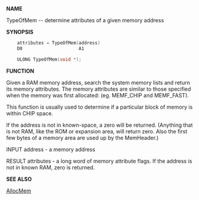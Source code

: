 
**NAME**

TypeOfMem -- determine attributes of a given memory address

**SYNOPSIS**

```c
    attributes = TypeOfMem(address)
    D0                     A1

    ULONG TypeOfMem(void *);

```
**FUNCTION**

Given a RAM memory address, search the system memory lists and
return its memory attributes.  The memory attributes are similar to
those specified when the memory was first allocated: (eg. MEMF_CHIP
and MEMF_FAST).

This function is usually used to determine if a particular block of
memory is within CHIP space.

If the address is not in known-space, a zero will be returned.
(Anything that is not RAM, like the ROM or expansion area, will
return zero.  Also the first few bytes of a memory area are used up
by the MemHeader.)

INPUT
address - a memory address

RESULT
attributes - a long word of memory attribute flags.
If the address is not in known RAM, zero is returned.

**SEE ALSO**

[AllocMem](AllocMem)
